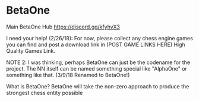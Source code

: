 # BetaOne
Main BetaOne Hub https://discord.gg/kfyhvX3

I need your help! (2/26/18): 
For now, please collect any chess engine games you can find and post a download link in (POST GAME LINKS HERE) High Quality Games Link.

NOTE 2: 
I was thinking, perhaps BetaOne can just be the codename for the project. The NN itself can be named something special like "AlphaOne" or something like that. (3/9/18 Renamed to BetaOne!)

What is BetaOne?
BetaOne will take the non-zero approach to produce the strongest chess entity possible

